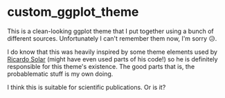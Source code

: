# custom_ggplot_theme
This is a clean-looking ggplot theme that I put together using a bunch of different sources. Unfortunately I can't remember them now, I'm sorry :disappointed_relieved:.

I do know that this was heavily inspired by some theme elements used by [Ricardo Solar](https://twitter.com/bob_solar) (might have even used parts of his code!) so he is definitely responsible for this theme's existence. The good parts that is, the probablematic stuff is my own doing.

I think this is suitable for scientific publications. Or is it?
